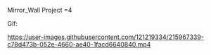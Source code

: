 Mirror_Wall
Project =4



                          
 Gif:                         

https://user-images.githubusercontent.com/121219334/215967339-c78d473b-052e-4660-ae40-1facd6640840.mp4

